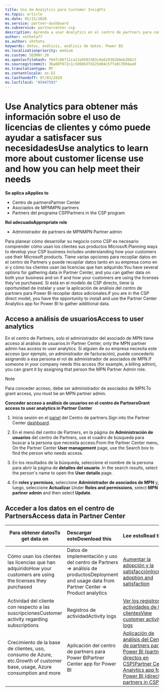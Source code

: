 ```yaml
---
title: Uso de Analytics para Customer Insights
ms.topic: article
ms.date: 05/15/2020
ms.service: partner-dashboard
ms.subservice: partnercenter-csp
description: Aprenda a usar Analytics en el centro de partners para comprender mejor su negocio y cómo los clientes usan las licencias que ha adquirido.
author: shthota77
ms.author: shthota
keywords: datos, análisis, análisis de datos, Power BI
ms.localizationpriority: medium
ms.custom: SEOMAY.20
ms.openlocfilehash: f69fc08712ca13a9593383c0a629382b0eb3b023
ms.sourcegitcommit: 36a60f672c1c3d6b63fd225d04c5ffa917694ae0
ms.translationtype: MT
ms.contentlocale: es-ES
ms.lasthandoff: 07/03/2020
ms.locfileid: "85947593"
---
```

# <a name="use-analytics-to-learn-more-about-customer-license-use-and-how-you-can-help-meet-their-needs"></a><span data-ttu-id="3aae0-104">Use Analytics para obtener más información sobre el uso de licencias de clientes y cómo puede ayudar a satisfacer sus necesidades</span><span class="sxs-lookup"><span data-stu-id="3aae0-104">Use analytics to learn more about customer license use and how you can help meet their needs</span></span>

<span data-ttu-id="3aae0-105">**Se aplica a**</span><span class="sxs-lookup"><span data-stu-id="3aae0-105">**Applies to**</span></span>

- <span data-ttu-id="3aae0-106">Centro de partners</span><span class="sxs-lookup"><span data-stu-id="3aae0-106">Partner Center</span></span>
- <span data-ttu-id="3aae0-107">Asociados de MPN</span><span class="sxs-lookup"><span data-stu-id="3aae0-107">MPN partners</span></span>
- <span data-ttu-id="3aae0-108">Partners del programa CSP</span><span class="sxs-lookup"><span data-stu-id="3aae0-108">Partners in the CSP program</span></span>

<span data-ttu-id="3aae0-109">**Rol adecuado**</span><span class="sxs-lookup"><span data-stu-id="3aae0-109">**Appropriate role**</span></span>

- <span data-ttu-id="3aae0-110">Administrador de partners de MPN</span><span class="sxs-lookup"><span data-stu-id="3aae0-110">MPN Partner admin</span></span>

<span data-ttu-id="3aae0-111">Para planear cómo desarrollar su negocio como CSP es necesario comprender cómo usan los clientes sus productos Microsoft.</span><span class="sxs-lookup"><span data-stu-id="3aae0-111">Planning ways to develop your CSP business includes understanding how your customers use their Microsoft products.</span></span> <span data-ttu-id="3aae0-112">Tiene varias opciones para recopilar datos en el centro de Partners y puede recopilar datos tanto en su empresa como en si y cómo los clientes usan las licencias que han adquirido.</span><span class="sxs-lookup"><span data-stu-id="3aae0-112">You have several options for gathering data in Partner Center, and you can gather data on both your business and on if and how your customers are using the licenses they've purchased.</span></span> <span data-ttu-id="3aae0-113">Si está en el modelo de CSP directo, tiene la oportunidad de instalar y usar la aplicación de análisis del centro de partners para Power BI recopilar datos adicionales.</span><span class="sxs-lookup"><span data-stu-id="3aae0-113">If you are in the CSP direct model, you have the opportunity to install and use the Partner Center Analytics app for Power BI to gather additional data.</span></span>

## <a name="access-to-user-analytics"></a><span data-ttu-id="3aae0-114">Acceso a análisis de usuarios</span><span class="sxs-lookup"><span data-stu-id="3aae0-114">Access to user analytics</span></span>

<span data-ttu-id="3aae0-115">En el centro de Partners, solo el administrador del asociado de MPN tiene acceso al análisis de usuarios.</span><span class="sxs-lookup"><span data-stu-id="3aae0-115">In Partner Center, only the MPN partner admin has access to user analytics.</span></span> <span data-ttu-id="3aae0-116">Si alguien de su empresa necesita este acceso (por ejemplo, un administrador de facturación), puede concederlo asignando a esa persona el rol de administrador de asociados de MPN.</span><span class="sxs-lookup"><span data-stu-id="3aae0-116">If someone in your company needs this access (for example, a billing admin), you can grant it by assigning that person the MPN Partner Admin role.</span></span>

>[!NOTE] 
><span data-ttu-id="3aae0-117">Para conceder acceso, debe ser administrador de asociados de MPN.</span><span class="sxs-lookup"><span data-stu-id="3aae0-117">To grant access, you must be an MPN partner admin.</span></span>

<span data-ttu-id="3aae0-118">**Conceder acceso a análisis de usuarios en el centro de Partners**</span><span class="sxs-lookup"><span data-stu-id="3aae0-118">**Grant access to user analytics in Partner Center**</span></span> 

1. <span data-ttu-id="3aae0-119">Inicia sesión en el [panel](https://partner.microsoft.com/dashboard) del Centro de partners.</span><span class="sxs-lookup"><span data-stu-id="3aae0-119">Sign into the Partner Center [dashboard](https://partner.microsoft.com/dashboard).</span></span>

2. <span data-ttu-id="3aae0-120">En el menú del centro de Partners, en la página de **Administración de usuarios** del centro de Partners, use el cuadro de búsqueda para buscar a la persona que necesita acceso.</span><span class="sxs-lookup"><span data-stu-id="3aae0-120">From the Partner Center menu, On the Partner Center **User management** page, use the Search box to find the person who needs access.</span></span>
2.  <span data-ttu-id="3aae0-121">En los resultados de la búsqueda, seleccione el nombre de la persona para abrir la página de **detalles del usuario** .</span><span class="sxs-lookup"><span data-stu-id="3aae0-121">In the search results, select the person's name to open the **User details** page.</span></span>
3.  <span data-ttu-id="3aae0-122">En **roles y permisos**, seleccione **Administrador de asociados de MPN** y, luego, seleccione **Actualizar**.</span><span class="sxs-lookup"><span data-stu-id="3aae0-122">Under **Roles and permissions**, select **MPN partner admin** and then select **Update**.</span></span>

 
## <a name="access-data-in-partner-center"></a><span data-ttu-id="3aae0-123">Acceder a los datos en el centro de Partners</span><span class="sxs-lookup"><span data-stu-id="3aae0-123">Access data in Partner Center</span></span>

|<span data-ttu-id="3aae0-124">**Para obtener datos**</span><span class="sxs-lookup"><span data-stu-id="3aae0-124">**To get data on**</span></span>   |<span data-ttu-id="3aae0-125">**Descargar este**</span><span class="sxs-lookup"><span data-stu-id="3aae0-125">**Download this**</span></span>   |<span data-ttu-id="3aae0-126">**Lee esto**</span><span class="sxs-lookup"><span data-stu-id="3aae0-126">**Read this**</span></span>   | <span data-ttu-id="3aae0-127">**Se aplica a**</span><span class="sxs-lookup"><span data-stu-id="3aae0-127">**Applies to**</span></span>    |
|---------------------|:-----------------------|:---------------|:--------------|
|<span data-ttu-id="3aae0-128">Cómo usan los clientes las licencias que han adquirido</span><span class="sxs-lookup"><span data-stu-id="3aae0-128">How your customers are using the licenses they purchased</span></span>   |<span data-ttu-id="3aae0-129">Datos de implementación y uso del centro de Partners => análisis de productos</span><span class="sxs-lookup"><span data-stu-id="3aae0-129">Deployment and usage data from Partner Center => Product analytics</span></span>   |[<span data-ttu-id="3aae0-130">Aumentar la adopción y la satisfacción</span><span class="sxs-lookup"><span data-stu-id="3aae0-130">Increase adoption and satisfaction</span></span>](increasing-adoption-and-satisfaction.md)|<span data-ttu-id="3aae0-131">Partners de CSP</span><span class="sxs-lookup"><span data-stu-id="3aae0-131">CSP partners</span></span>|
|<span data-ttu-id="3aae0-132">Actividad del cliente con respecto a las suscripciones</span><span class="sxs-lookup"><span data-stu-id="3aae0-132">Customer activity regarding subscriptions</span></span>   |<span data-ttu-id="3aae0-133">Registros de actividad</span><span class="sxs-lookup"><span data-stu-id="3aae0-133">Activity logs</span></span>   |[<span data-ttu-id="3aae0-134">Ver los registros de actividades de los clientes</span><span class="sxs-lookup"><span data-stu-id="3aae0-134">View customer activity logs</span></span>](activity-logs.md)|<span data-ttu-id="3aae0-135">Partners de CSP</span><span class="sxs-lookup"><span data-stu-id="3aae0-135">CSP partners</span></span>   |
|<span data-ttu-id="3aae0-136">Crecimiento de la base de clientes, uso, consumo de Azure, etc.</span><span class="sxs-lookup"><span data-stu-id="3aae0-136">Growth of customer base, usage, Azure consumption and more</span></span>   |<span data-ttu-id="3aae0-137">Aplicación del centro de partners para Power BI</span><span class="sxs-lookup"><span data-stu-id="3aae0-137">Partner Center app for Power BI</span></span>   |[<span data-ttu-id="3aae0-138">Aplicación de análisis del Centro de partners para Power BI (partners directos en CSP)</span><span class="sxs-lookup"><span data-stu-id="3aae0-138">Partner Center Analytics app for Power BI (direct partners in CSP)</span></span>](power-bi-app-for-direct-partners.md)|<span data-ttu-id="3aae0-139">Asociados directos de CSP</span><span class="sxs-lookup"><span data-stu-id="3aae0-139">CSP direct partners</span></span>|






